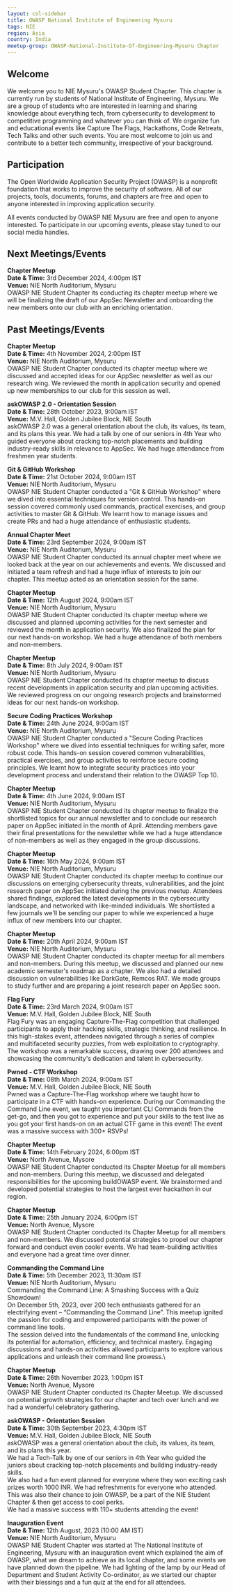 ```yaml
---
layout: col-sidebar
title: OWASP National Institute of Engineering Mysuru
tags: NIE
region: Asia
country: India
meetup-group: OWASP-National-Institute-Of-Engineering-Mysuru Chapter
---
```


## Welcome

We welcome you to NIE Mysuru's OWASP Student Chapter. This chapter is currently run by students of National Institute of Engineering, Mysuru. We are a group of students who are interested in learning and sharing knowledge about everything tech, from cybersecurity to development to competitive programming and whatever you can think of. We organize fun and educational events like Capture The Flags, Hackathons, Code Retreats, Tech Talks and other such events. You are most welcome to join us and contribute to a better tech community, irrespective of your background.

## Participation

The Open Worldwide Application Security Project (OWASP) is a nonprofit foundation that works to improve the security of software. All of our projects, tools, documents, forums, and chapters are free and open to anyone interested in improving application security.

All events conducted by OWASP NIE Mysuru are free and open to anyone interested. To participate in our upcoming events, please stay tuned to our social media handles.

## Next Meetings/Events

**Chapter Meetup**\
**Date & Time:** 3rd December 2024, 4:00pm IST\
**Venue:** NIE North Auditorium, Mysuru\
OWASP NIE Student Chapter its conducting its chapter meetup where we will be finalizing the draft of our AppSec Newsletter and onboarding the new members onto our club with an enriching orientation.

## Past Meetings/Events

**Chapter Meetup**\
**Date & Time:** 4th November 2024, 2:00pm IST\
**Venue:** NIE North Auditorium, Mysuru\
OWASP NIE Student Chapter conducted its chapter meetup where we discussed and accepted ideas for our AppSec newsletter as well as our research wing. We reviewed the month in application security and opened up new memberships to our club for this session as well.

**askOWASP 2.0 - Orientation Session**\
**Date & Time:** 28th October 2023, 9:00am IST\
**Venue:** M.V. Hall, Golden Jubilee Block, NIE South\
askOWASP 2.0 was a general orientation about the club, its values, its team, and its plans this year. We had a talk by one of our seniors in 4th Year who guided everyone about cracking top-notch placements and building industry-ready skills in relevance to AppSec. We had huge attendance from freshmen year students.

**Git & GitHub Workshop**\
**Date & Time:** 21st October 2024, 9:00am IST\
**Venue:** NIE North Auditorium, Mysuru\
OWASP NIE Student Chapter conducted a "Git & GitHub Workshop" where we dived into essential techniques for version control. This hands-on session covered commonly used commands, practical exercises, and group activities to master Git & GitHub. We learnt how to manage issues and create PRs and had a huge attendance of enthusiastic students.

**Annual Chapter Meet**\
**Date & Time:** 23rd September 2024, 9:00am IST\
**Venue:** NIE North Auditorium, Mysuru\
OWASP NIE Student Chapter conducted its annual chapter meet where we looked back at the year on our achievements and events. We discussed and initiated a team refresh and had a huge influx of interests to join our chapter. This meetup acted as an orientation session for the same.

**Chapter Meetup**\
**Date & Time:** 12th August 2024, 9:00am IST\
**Venue:** NIE North Auditorium, Mysuru\
OWASP NIE Student Chapter conducted its chapter meetup where we discussed and planned upcoming activities for the next semester and reviewed the month in application security. We also finalized the plan for our next hands-on workshop. We had a huge attendance of both members and non-members.

**Chapter Meetup**\
**Date & Time:** 8th July 2024, 9:00am IST\
**Venue:** NIE North Auditorium, Mysuru\
OWASP NIE Student Chapter conducted its chapter meetup to discuss recent developments in application security and plan upcoming activities. We reviewed progress on our ongoing research projects and brainstormed ideas for our next hands-on workshop.

**Secure Coding Practices Workshop**\
**Date & Time:** 24th June 2024, 9:00am IST\
**Venue:** NIE North Auditorium, Mysuru\
OWASP NIE Student Chapter conducted a "Secure Coding Practices Workshop" where we dived into essential techniques for writing safer, more robust code. This hands-on session covered common vulnerabilities, practical exercises, and group activities to reinforce secure coding principles. We learnt how to integrate security practices into your development process and understand their relation to the OWASP Top 10.

**Chapter Meetup**\
**Date & Time:** 4th June 2024, 9:00am IST\
**Venue:** NIE North Auditorium, Mysuru\
OWASP NIE Student Chapter conducted its chapter meetup to finalize the shortlisted topics for our annual newsletter and to conclude our research paper on AppSec initiated in the month of April. Attending members gave their final presentations for the newsletter while we had a huge attendance of non-members as well as they engaged in the group discussions.

**Chapter Meetup**\
**Date & Time:** 16th May 2024, 9:00am IST\
**Venue:** NIE North Auditorium, Mysuru\
OWASP NIE Student Chapter conducted its chapter meetup to continue our discussions on emerging cybersecurity threats, vulnerabilities, and the joint research paper on AppSec initiated during the previous meetup. Attendees shared findings, explored the latest developments in the cybersecurity landscape, and networked with like-minded individuals. We shortlisted a few journals we'll be sending our paper to while we experienced a huge influx of new members into our chapter.

**Chapter Meetup**\
**Date & Time:** 20th April 2024, 9:00am IST\
**Venue:** NIE North Auditorium, Mysuru\
OWASP NIE Student Chapter conducted its chapter meetup for all members and non-members. During this meetup, we discussed and planned our new academic semester's roadmap as a chapter. We also had a detailed discussion on vulnerabilities like DarkGate, Remcos RAT. We made groups to study further and are preparing a joint research paper on AppSec soon.

**Flag Fury**\
**Date & Time:** 23rd March 2024, 9:00am IST\
**Venue:** M.V. Hall, Golden Jubilee Block, NIE South\
Flag Fury was an engaging Capture-The-Flag competition that challenged participants to apply their hacking skills, strategic thinking, and resilience. In this high-stakes event, attendees navigated through a series of complex and multifaceted security puzzles, from web exploitation to cryptography. The workshop was a remarkable success, drawing over 200 attendees and showcasing the community's dedication and talent in cybersecurity.

**Pwned - CTF Workshop**\
**Date & Time:** 08th March 2024, 9:00am IST\
**Venue:** M.V. Hall, Golden Jubilee Block, NIE South\
Pwned was a Capture-The-Flag workshop where we taught how to participate in a CTF with hands-on experience. During our Commanding the Command Line event, we taught you important CLI Commands from the get-go, and then you got to experience and put your skills to the test live as you got your first hands-on on an actual CTF game in this event! The event was a massive success with 300+ RSVPs!

**Chapter Meetup**\
**Date & Time:** 14th February 2024, 6:00pm IST\
**Venue:** North Avenue, Mysore\
OWASP NIE Student Chapter conducted its Chapter Meetup for all members and non-members. During this meetup, we discussed and delegated responsibilities for the upcoming buildOWASP event. We brainstormed and developed potential strategies to host the largest ever hackathon in our region.

**Chapter Meetup**\
**Date & Time:** 25th January 2024, 6:00pm IST\
**Venue:** North Avenue, Mysore\
OWASP NIE Student Chapter conducted its Chapter Meetup for all members and non-members. We discussed potential strategies to propel our chapter forward and conduct even cooler events. We had team-building activities and everyone had a great time over dinner.

**Commanding the Command Line**\
**Date & Time:** 5th December 2023, 11:30am IST\
**Venue:** NIE North Auditorium, Mysuru\
Commanding the Command Line: A Smashing Success with a Quiz Showdown!\
On December 5th, 2023, over 200 tech enthusiasts gathered for an electrifying event – “Commanding the Command Line”. This meetup ignited the passion for coding and empowered participants with the power of command line tools.\
The session delved into the fundamentals of the command line, unlocking its potential for automation, efficiency, and technical mastery. Engaging discussions and hands-on activities allowed participants to explore various applications and unleash their command line prowess.\

**Chapter Meetup**\
**Date & Time:** 26th November 2023, 1:00pm IST\
**Venue:** North Avenue, Mysore\
OWASP NIE Student Chapter conducted its Chapter Meetup. We discussed on potential growth strategies for our chapter and tech over lunch and we had a wonderful celebratory gathering.

**askOWASP - Orientation Session**\
**Date & Time:** 30th September 2023, 4:30pm IST\
**Venue:** M.V. Hall, Golden Jubilee Block, NIE South\
askOWASP was a general orientation about the club, its values, its team, and its plans this year.\
We had a Tech-Talk by one of our seniors in 4th Year who guided the juniors about cracking top-notch placements and building industry-ready skills.\
We also had a fun event planned for everyone where they won exciting cash prizes worth 1000 INR. We had refreshments for everyone who attended.\
This was also their chance to join OWASP, be a part of the NIE Student Chapter & then get access to cool perks.\
We had a massive success with 110+ students attending the event!

**Inauguration Event**\
**Date & Time:** 12th August, 2023 (10:00 AM IST)\
**Venue:** NIE North Auditorium, Mysuru\
OWASP NIE Student Chapter was started at The National Institute of Engineering, Mysuru with an inauguration event which explained the aim of OWASP, what we dream to achieve as its local chapter, and some events we have planned down the pipeline. We had lighting of the lamp by our Head of Department and Student Activity Co-ordinator, as we started our chapter with their blessings and a fun quiz at the end for all attendees.
